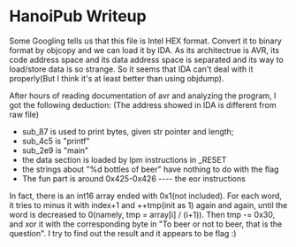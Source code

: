# HanoiPub Writeup
Some Googling tells us that this file is Intel HEX format. Convert it to binary format by objcopy and we can load it by IDA. As its architectrue is AVR, its code address space and its data address space is separated and its way to load/store data is so strange. So it seems that IDA can't deal with it properly(But I think it's at least better than using objdump).

After hours of reading documentation of avr and analyzing the program, I got the following deduction: (The address showed in IDA is different from raw file)

*	sub_87 is used to print bytes, given str pointer and length;
* 	sub_4c5 is "printf"
*  	sub_2e9 is "main"
*	the data section is loaded by lpm instructions in _RESET
* 	the strings about "%d bottles of beer" have nothing to do with the flag
*  	The fun part is around 0x425-0x426 ---- the eor instructions

In fact, there is an int16 array ended with 0x1(not included). For each word, it tries to minus it with index+1 and ++tmp(init as 1) again and again, until the word is decreased to 0(namely, tmp = array[i] / (i+1)). Then tmp -= 0x30, and xor it with the corresponding byte in "To beer or not to beer, that is the question". I try to find out the result and it appears to be flag :) 